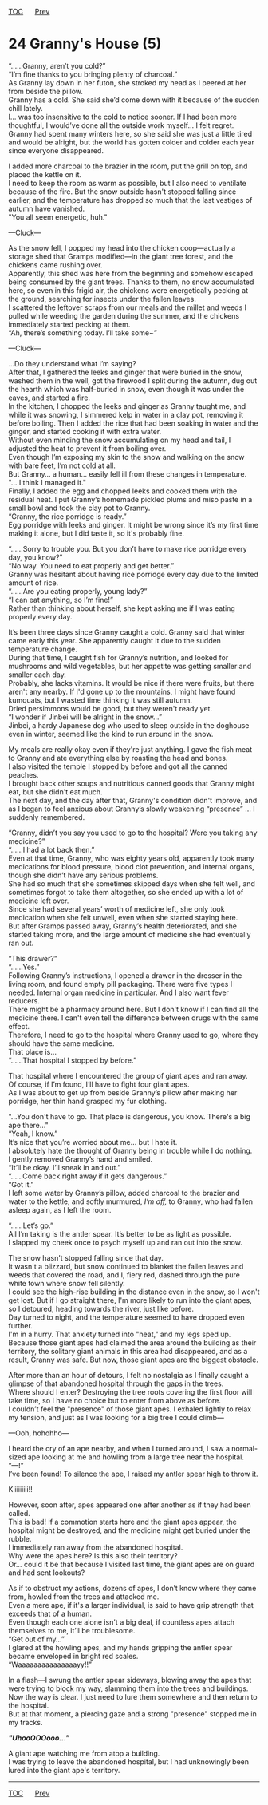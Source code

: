 [TOC](../readme.md)&nbsp;&nbsp;&nbsp;&nbsp;&nbsp;&nbsp;[Prev](section_0023.md)&nbsp;&nbsp;&nbsp;&nbsp;&nbsp;&nbsp;



# 24 Granny's House (5)

“……Granny, aren’t you cold?”  
“I’m fine thanks to you bringing plenty of charcoal.”  
As Granny lay down in her futon, she stroked my head as I peered at her
from beside the pillow.  
Granny has a cold. She said she’d come down with it because of the
sudden chill lately.  
I… was too insensitive to the cold to notice sooner. If I had been more
thoughtful, I would’ve done all the outside work myself… I felt
regret.  
Granny had spent many winters here, so she said she was just a little
tired and would be alright, but the world has gotten colder and colder
each year since everyone disappeared.  
  
I added more charcoal to the brazier in the room, put the grill on top,
and placed the kettle on it.  
I need to keep the room as warm as possible, but I also need to
ventilate because of the fire. But the snow outside hasn't stopped
falling since earlier, and the temperature has dropped so much that the
last vestiges of autumn have vanished.  
"You all seem energetic, huh."  
  
—Cluck—  
  
As the snow fell, I popped my head into the chicken coop—actually a
storage shed that Gramps modified—in the giant tree forest, and the
chickens came rushing over.  
Apparently, this shed was here from the beginning and somehow escaped
being consumed by the giant trees. Thanks to them, no snow accumulated
here, so even in this frigid air, the chickens were energetically
pecking at the ground, searching for insects under the fallen leaves.  
I scattered the leftover scraps from our meals and the millet and weeds
I pulled while weeding the garden during the summer, and the chickens
immediately started pecking at them.  
“Ah, there’s something today. I’ll take some~”  
  
—Cluck—  
  
…Do they understand what I’m saying?  
After that, I gathered the leeks and ginger that were buried in the
snow, washed them in the well, got the firewood I split during the
autumn, dug out the hearth which was half-buried in snow, even though it
was under the eaves, and started a fire.  
In the kitchen, I chopped the leeks and ginger as Granny taught me, and
while it was snowing, I simmered kelp in water in a clay pot, removing
it before boiling. Then I added the rice that had been soaking in water
and the ginger, and started cooking it with extra water.  
Without even minding the snow accumulating on my head and tail, I
adjusted the heat to prevent it from boiling over.  
Even though I’m exposing my skin to the snow and walking on the snow
with bare feet, I’m not cold at all.  
But Granny… a human… easily fell ill from these changes in
temperature.  
"... I think I managed it."  
Finally, I added the egg and chopped leeks and cooked them with the
residual heat. I put Granny’s homemade pickled plums and miso paste in a
small bowl and took the clay pot to Granny.  
“Granny, the rice porridge is ready.”  
Egg porridge with leeks and ginger. It might be wrong since it’s my
first time making it alone, but I did taste it, so it's probably fine.  
  
“……Sorry to trouble you. But you don’t have to make rice porridge every
day, you know?”  
“No way. You need to eat properly and get better.”  
Granny was hesitant about having rice porridge every day due to the
limited amount of rice.  
“……Are you eating properly, young lady?”  
“I can eat anything, so I’m fine!”  
Rather than thinking about herself, she kept asking me if I was eating
properly every day.  
  
It’s been three days since Granny caught a cold. Granny said that winter
came early this year. She apparently caught it due to the sudden
temperature change.  
During that time, I caught fish for Granny’s nutrition, and looked for
mushrooms and wild vegetables, but her appetite was getting smaller and
smaller each day.  
Probably, she lacks vitamins. It would be nice if there were fruits, but
there aren't any nearby. If I'd gone up to the mountains, I might have
found kumquats, but I wasted time thinking it was still autumn.  
Dried persimmons would be good, but they weren't ready yet.  
“I wonder if Jinbei will be alright in the snow…”  
Jinbei, a hardy Japanese dog who used to sleep outside in the doghouse
even in winter, seemed like the kind to run around in the snow.  
  
My meals are really okay even if they're just anything. I gave the fish
meat to Granny and ate everything else by roasting the head and bones.  
I also visited the temple I stopped by before and got all the canned
peaches.  
I brought back other soups and nutritious canned goods that Granny might
eat, but she didn't eat much.  
The next day, and the day after that, Granny's condition didn't improve,
and as I began to feel anxious about Granny’s slowly weakening
“presence” … I suddenly remembered.  
  
“Granny, didn’t you say you used to go to the hospital? Were you taking
any medicine?”  
“……I had a lot back then.”  
Even at that time, Granny, who was eighty years old, apparently took
many medications for blood pressure, blood clot prevention, and internal
organs, though she didn’t have any serious problems.  
She had so much that she sometimes skipped days when she felt well, and
sometimes forgot to take them altogether, so she ended up with a lot of
medicine left over.  
Since she had several years’ worth of medicine left, she only took
medication when she felt unwell, even when she started staying here.  
But after Gramps passed away, Granny’s health deteriorated, and she
started taking more, and the large amount of medicine she had eventually
ran out.  
  
“This drawer?”  
“……Yes.”  
Following Granny’s instructions, I opened a drawer in the dresser in the
living room, and found empty pill packaging. There were five types I
needed. Internal organ medicine in particular. And I also want fever
reducers.  
There might be a pharmacy around here. But I don't know if I can find
all the medicine there. I can't even tell the difference between drugs
with the same effect.  
Therefore, I need to go to the hospital where Granny used to go, where
they should have the same medicine.  
That place is…  
“……That hospital I stopped by before.”  
  
That hospital where I encountered the group of giant apes and ran
away.  
Of course, if I’m found, I’ll have to fight four giant apes.  
As I was about to get up from beside Granny’s pillow after making her
porridge, her thin hand grasped my fur clothing.  
  
"...You don't have to go. That place is dangerous, you know. There's a
big ape there..."  
“Yeah, I know.”  
It’s nice that you’re worried about me… but I hate it.  
I absolutely hate the thought of Granny being in trouble while I do
nothing.  
I gently removed Granny’s hand and smiled.  
“It’ll be okay. I’ll sneak in and out.”  
“……Come back right away if it gets dangerous.”  
“Got it.”  
I left some water by Granny’s pillow, added charcoal to the brazier and
water to the kettle, and softly murmured, *I’m off,* to Granny, who had
fallen asleep again, as I left the room.  
  
“……Let’s go.”  
All I’m taking is the antler spear. It’s better to be as light as
possible.  
I slapped my cheek once to psych myself up and ran out into the snow.  
  
The snow hasn't stopped falling since that day.  
It wasn't a blizzard, but snow continued to blanket the fallen leaves
and weeds that covered the road, and I, fiery red, dashed through the
pure white town where snow fell silently.  
I could see the high-rise building in the distance even in the snow, so
I won't get lost. But if I go straight there, I'm more likely to run
into the giant apes, so I detoured, heading towards the river, just like
before.  
Day turned to night, and the temperature seemed to have dropped even
further.  
I'm in a hurry. That anxiety turned into "heat," and my legs sped up.  
Because those giant apes had claimed the area around the building as
their territory, the solitary giant animals in this area had
disappeared, and as a result, Granny was safe. But now, those giant apes
are the biggest obstacle.  
  
After more than an hour of detours, I felt no nostalgia as I finally
caught a glimpse of that abandoned hospital through the gaps in the
trees.  
Where should I enter? Destroying the tree roots covering the first floor
will take time, so I have no choice but to enter from above as before.  
I couldn’t feel the "presence" of those giant apes. I exhaled lightly to
relax my tension, and just as I was looking for a big tree I could
climb―  
  
—Ooh, hohohho—  
  
I heard the cry of an ape nearby, and when I turned around, I saw a
normal-sized ape looking at me and howling from a large tree near the
hospital.  
“—!”  
I’ve been found! To silence the ape, I raised my antler spear high to
throw it.  
  
Kiiiiiiiii!!  
  
However, soon after, apes appeared one after another as if they had been
called.  
This is bad! If a commotion starts here and the giant apes appear, the
hospital might be destroyed, and the medicine might get buried under the
rubble.  
I immediately ran away from the abandoned hospital.  
Why were the apes here? Is this also their territory?  
Or… could it be that because I visited last time, the giant apes are on
guard and had sent lookouts?  
  
As if to obstruct my actions, dozens of apes, I don’t know where they
came from, howled from the trees and attacked me.  
Even a mere ape, if it's a larger individual, is said to have grip
strength that exceeds that of a human.  
Even though each one alone isn't a big deal, if countless apes attach
themselves to me, it’ll be troublesome.  
“Get out of my…”  
I glared at the howling apes, and my hands gripping the antler spear
became enveloped in bright red scales.  
“Waaaaaaaaaaaaaaayy!!”  
  
In a flash—I swung the antler spear sideways, blowing away the apes that
were trying to block my way, slamming them into the trees and
buildings.  
Now the way is clear. I just need to lure them somewhere and then return
to the hospital.  
But at that moment, a piercing gaze and a strong "presence" stopped me
in my tracks.  
  
***"UhooOOOooo…"***  
  
A giant ape watching me from atop a building.  
I was trying to leave the abandoned hospital, but I had unknowingly been
lured into the giant ape's territory.  
  
  
  
  


---
[TOC](../readme.md)&nbsp;&nbsp;&nbsp;&nbsp;&nbsp;&nbsp;[Prev](section_0023.md)&nbsp;&nbsp;&nbsp;&nbsp;&nbsp;&nbsp;

